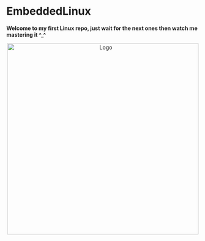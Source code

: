 # EmbeddedLinux
 **Welcome to my first Linux repo, just wait for the next ones then watch me mastering it **^_^****
<p align="center">
  <img src="LINUX-LOGO.png" alt="Logo" width="500">
</p>